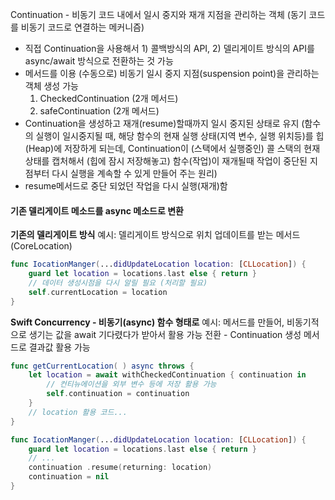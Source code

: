 Continuation - 비동기 코드 내에서 일시 중지와 재개 지점을 관리하는 객체 (동기 코드를 비동기 코드로 연결하는 메커니즘)
- 직접 Continuation을 사용해서 1) 콜백방식의 API, 2) 델리게이트 방식의 API를 async/await 방식으로 전환하는 것 가능
- 메서드를 이용 (수동으로) 비동기 일시 중지 지점(suspension point)을 관리하는 객체 생성 가능
  1. CheckedContinuation (2개 메서드)
  2. safeContinuation (2개 메서드)
- Continuation을 생성하고 재개(resume)할때까지 일시 중지된 상태로 유지
  (함수의 실행이 일시중지될 때, 해당 함수의 현재 실행 상태(지역 변수, 실행 위치등)를 힙(Heap)에 저장하게 되는데, Continuation이 (스택에서 실행중인) 콜 스택의 현재 상태를 캡처해서 (힙에 잠시 저장해놓고) 함수(작업)이 재개될때 작업이 중단된 지점부터 다시 실행을 계속할 수 있게 만들어 주는 원리)
- resume메서드로 중단 되었던 작업을 다시 실행(재개)함
#### 기존 델리게이트 메소드를 async 메소드로 변환
**기존의 델리게이트 방식**
예시: 델리게이트 방식으로 위치 업데이트를 받는 메서드 (CoreLocation)

```swift
func IocationManger(...didUpdateLocation location: [CLLocation]) {
    guard let location = locations.last else { return }
    // 데이터 생성시점을 다시 알릴 필요 (처리할 필요)
    self.currentLocation = location
}
```

**Swift Concurrency - 비동기(async) 함수 형태로**
예시: 메서드를 만들어, 비동기적으로 생기는 값을 await 기다렸다가 받아서 활용 가능
전환 - Continuation 생성 메서드로 결과값 활용 가능

```swift
func getCurrentLocation( ) async throws {
    let location = await withCheckedContinuation { continuation in
        // 컨티뉴에이션을 외부 변수 등에 저장 활용 가능
        self.continuation = continuation
    }
    // location 활용 코드...
}

func IocationManger(...didUpdateLocation location: [CLLocation]) { 
    guard let location = locations.last else { return }
    // ...
    continuation .resume(returning: location)
    continuation = nil
}
```